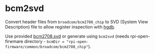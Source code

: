 bcm2svd
=======

Convert header files from `broadcom/bcm2708_chip` to SVD (System View Description) file
to allow register inspection with [hgdb](https://github.com/distrap/hgdb).

Use provided [bcm2708.svd](./bcm2708.svd) or generate using `bcm2svd` (needs
rpi-open-firwmare directory - `bcmDir = "rpi-open-firmware/common/broadcom/bcm2708_chip"`).
